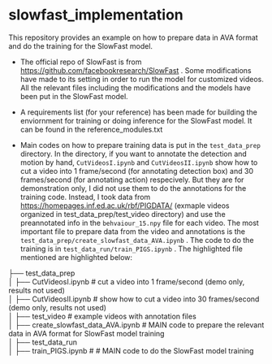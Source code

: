 # slowfast_implementation
This repository provides an example on how to prepare data in AVA format and do the training for the SlowFast model. 

- The official repo of SlowFast is from https://github.com/facebookresearch/SlowFast . Some modifications have made to its setting in order to run the model for customized videos. All the relevant files including the modifications and the models have been put in the SlowFast model. 

- A requirements list (for your reference) has been made for building the enviornment for training or doing inference for the SlowFast model. It can be found in the reference_modules.txt 

- Main codes on how to prepare training data is put in the `test_data_prep` directory. In the directory, if you want to annotate the detection and motion by hand, `CutVideosI.ipynb` and `CutVideosII.ipynb` show how to cut a video into 1 frame/second (for annotating detection box) and 30 frames/second (for annotating action) respecively. But they are for demonstration only, I did not use them to do the annotations for the training code. Instead, I took data from https://homepages.inf.ed.ac.uk/rbf/PIGDATA/ (exmaple videos organized in test_data_prep/test_video directory) and use the preannotated info in the `behvaiour_15.npy` file for each video. The most important file to prepare data from the video and annotations is the `test_data_prep/create_slowfast_data_AVA.ipynb` . The code to do the training is in `test_data_run/train_PIGS.ipynb` . The highlighted file mentioned are highlighted below:

├── test_data_prep <br>
│   ├── CutVideosI.ipynb # cut a video into 1 frame/second (demo only, results not used) <br>
│   ├── CutVideosII.ipynb # show how to cut a video into 30 frames/second (demo only, results not used) <br>
│   ├── test_video # example videos with annotation files <br>
│   ├── create_slowfast_data_AVA.ipynb # MAIN code to prepare the relevant data in AVA format for SlowFast model training <br>
│   ├── test_data_run <br>
│       ├── train_PIGS.ipynb # # MAIN code to do the SlowFast model training <br>



